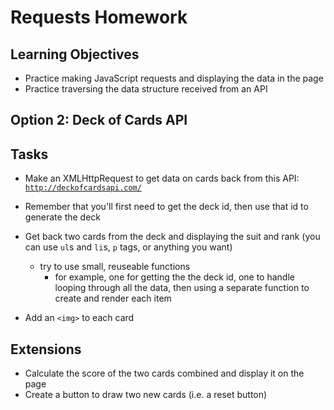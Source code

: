 # Requests Homework

## Learning Objectives
- Practice making JavaScript requests and displaying the data in the page
- Practice traversing the data structure received from an API

## Option 2: Deck of Cards API

## Tasks
- Make an XMLHttpRequest to get data on cards back from this API: [ `http://deckofcardsapi.com/`](http://deckofcardsapi.com/)

- Remember that you'll first need to get the deck id, then use that id to generate the deck
- Get back two cards from the deck and displaying the suit and rank (you can use `ul`s and `li`s, `p` tags, or anything you want)
  - try to use small, reuseable functions
    - for example, one for getting the the deck id, one to handle looping through all the data, then using a separate function to create and render each item
- Add an `<img>` to each card

## Extensions
- Calculate the score of the two cards combined and display it on the page
- Create a button to draw two new cards (i.e. a reset button)
